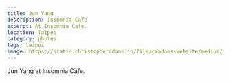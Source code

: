 ```yaml
---
title: Jun Yang
description: Insomnia Cafe
excerpt: At Insomnia Cafe.
location: Taipei
category: photos
tags: taipei
image: https://static.christopheradams.io/file/cxadams-website/medium/flickr/6046/6376364529_d948f6e196_k.jpg
---
```


Jun Yang at Insomnia Cafe.


